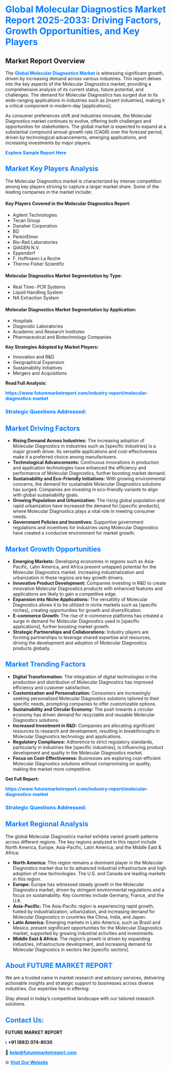 <h1 style="color: #007BFF;">Global Molecular Diagnostics Market Report 2025-2033: Driving Factors, Growth Opportunities, and Key Players</h1>

<section id="overview">
<h2>Market Report Overview</h2>
<p>The <a href="https://www.futuremarketreport.com/industry-report/molecular-diagnostics-market" style="color: #007BFF; text-decoration: none;"><strong>Global Molecular Diagnostics Market</strong></a> is witnessing significant growth, driven by increasing demand across various industries. This report delves into the key aspects of the Molecular Diagnostics market, providing a comprehensive analysis of its current status, future potential, and challenges. The demand for Molecular Diagnostics has surged due to its wide-ranging applications in industries such as [insert industries], making it a critical component in modern-day [applications].</p>
<p>As consumer preferences shift and industries innovate, the Molecular Diagnostics market continues to evolve, offering both challenges and opportunities for stakeholders. The global market is expected to expand at a substantial compound annual growth rate (CAGR) over the forecast period, driven by technological advancements, emerging applications, and increasing investments by major players.</p>
</section>

<section id="overview">
<p><a href="https://www.futuremarketreport.com/request-sample/reportId=77117" style="color: #007BFF; text-decoration: none;"><strong>Explore Sample Report Here</strong></a></p>
</section>

<section id="key-players">
<h2 style="color: #007BFF;">Market Key Players Analysis</h2>
<p>The Molecular Diagnostics market is characterized by intense competition among key players striving to capture a larger market share. Some of the leading companies in the market include:</p>
<h4>Key Players Covered in the Molecular Diagnostics Report:</h4>
<ul><li>Agilent Technologies</li><li>Tecan Group</li><li>Danaher Corporation</li><li>BD</li><li>PerkinElmer</li><li>Bio-Rad Laboratories</li><li>QIAGEN N.V.</li><li>Eppendorf</li><li>F. Hoffmann-La Roche</li><li>Thermo Fisher Scientific</li></ul>
<h4>Molecular Diagnostics Market Segmentation by Type:</h4>
<ul><li>Real Time- PCR Systems</li><li>Liquid Handling System</li><li>NA Extraction System</li></ul>

<h4>Molecular Diagnostics Market Segmentation by Application:</h4>
<ul><li>Hospitals</li><li>Diagnostic Laboratories</li><li>Academic and Research Institutes</li><li>Pharmaceutical and Biotechnology Companies</li></ul>
<p><strong>Key Strategies Adopted by Market Players:</strong></p>
<ul>
<li>Innovation and R&D</li>
<li>Geographical Expansion</li>
<li>Sustainability Initiatives</li>
<li>Mergers and Acquisitions</li>
</ul>
</section>

<section>
<p><strong>Read Full Analysis: </strong></p><a href="https://www.futuremarketreport.com/industry-report/molecular-diagnostics-market" style="color: #007BFF; text-decoration: none;"><strong>https://www.futuremarketreport.com/industry-report/molecular-diagnostics-market</strong></a>
<h3 style="color: #007BFF;">Strategic Questions Addressed:</h3>
</section>

<section id="driving-factors">
<h2 style="color: #007BFF;">Market Driving Factors</h2>
<ul>
<li><strong>Rising Demand Across Industries:</strong> The increasing adoption of Molecular Diagnostics in industries such as [specific industries] is a major growth driver. Its versatile applications and cost-effectiveness make it a preferred choice among manufacturers.</li>
<li><strong>Technological Advancements:</strong> Continuous innovations in production and application technologies have enhanced the efficiency and performance of Molecular Diagnostics, further boosting market demand.</li>
<li><strong>Sustainability and Eco-Friendly Initiatives:</strong> With growing environmental concerns, the demand for sustainable Molecular Diagnostics solutions has surged. Companies are investing in eco-friendly variants to align with global sustainability goals.</li>
<li><strong>Growing Population and Urbanization:</strong> The rising global population and rapid urbanization have increased the demand for [specific products], where Molecular Diagnostics plays a vital role in meeting consumer needs.</li>
<li><strong>Government Policies and Incentives:</strong> Supportive government regulations and incentives for industries using Molecular Diagnostics have created a conducive environment for market growth.</li>
</ul>
</section>

<section id="growth-opportunities">
<h2 style="color: #007BFF;">Market Growth Opportunities</h2>
<ul>
<li><strong>Emerging Markets:</strong> Developing economies in regions such as Asia-Pacific, Latin America, and Africa present untapped potential for the Molecular Diagnostics market. Increasing industrialization and urbanization in these regions are key growth drivers.</li>
<li><strong>Innovative Product Development:</strong> Companies investing in R&D to create innovative Molecular Diagnostics products with enhanced features and applications are likely to gain a competitive edge.</li>
<li><strong>Expansion into Niche Applications:</strong> The versatility of Molecular Diagnostics allows it to be utilized in niche markets such as [specific niches], creating opportunities for growth and diversification.</li>
<li><strong>E-commerce Growth:</strong> The rise of e-commerce platforms has created a surge in demand for Molecular Diagnostics used in [specific applications], further boosting market growth.</li>
<li><strong>Strategic Partnerships and Collaborations:</strong> Industry players are forming partnerships to leverage shared expertise and resources, driving the development and adoption of Molecular Diagnostics products globally.</li>
</ul>
</section>

<section id="trending-factors">
<h2 style="color: #007BFF;">Market Trending Factors</h2>
<ul>
<li><strong>Digital Transformation:</strong> The integration of digital technologies in the production and distribution of Molecular Diagnostics has improved efficiency and customer satisfaction.</li>
<li><strong>Customization and Personalization:</strong> Consumers are increasingly seeking personalized Molecular Diagnostics solutions tailored to their specific needs, prompting companies to offer customizable options.</li>
<li><strong>Sustainability and Circular Economy:</strong> The push towards a circular economy has driven demand for recyclable and reusable Molecular Diagnostics solutions.</li>
<li><strong>Increased Investment in R&D:</strong> Companies are allocating significant resources to research and development, resulting in breakthroughs in Molecular Diagnostics technology and applications.</li>
<li><strong>Regulatory Compliance:</strong> Adherence to strict regulatory standards, particularly in industries like [specific industries], is influencing product development and quality in the Molecular Diagnostics market.</li>
<li><strong>Focus on Cost-Effectiveness:</strong> Businesses are exploring cost-efficient Molecular Diagnostics solutions without compromising on quality, making the market more competitive.</li>
</ul>
</section>

<section>
<p><strong>Get Full Report: </strong></p><a href="https://www.futuremarketreport.com/industry-report/molecular-diagnostics-market" style="color: #007BFF; text-decoration: none;"><strong>https://www.futuremarketreport.com/industry-report/molecular-diagnostics-market</strong></a>
<h3 style="color: #007BFF;">Strategic Questions Addressed:</h3>
</section>


<section id="regional-analysis">
<h2 style="color: #007BFF;">Market Regional Analysis</h2>
<p>The global Molecular Diagnostics market exhibits varied growth patterns across different regions. The key regions analyzed in this report include North America, Europe, Asia-Pacific, Latin America, and the Middle East & Africa:</p>
<ul>
<li><strong>North America:</strong> This region remains a dominant player in the Molecular Diagnostics market due to its advanced industrial infrastructure and high adoption of new technologies. The U.S. and Canada are leading markets in this region.</li>
<li><strong>Europe:</strong> Europe has witnessed steady growth in the Molecular Diagnostics market, driven by stringent environmental regulations and a focus on sustainability. Key countries include Germany, France, and the U.K.</li>
<li><strong>Asia-Pacific:</strong> The Asia-Pacific region is experiencing rapid growth, fueled by industrialization, urbanization, and increasing demand for Molecular Diagnostics in countries like China, India, and Japan.</li>
<li><strong>Latin America:</strong> Emerging markets in Latin America, such as Brazil and Mexico, present significant opportunities for the Molecular Diagnostics market, supported by growing industrial activities and investments.</li>
<li><strong>Middle East & Africa:</strong> The region’s growth is driven by expanding industries, infrastructure development, and increasing demand for Molecular Diagnostics in sectors like [specific sectors].</li>
</ul>
</section>

<footer>
<h2 style="color: #007BFF;">About FUTURE MARKET REPORT</h2>
<p>We are a trusted name in market research and advisory services, delivering actionable insights and strategic support to businesses across diverse industries. Our expertise lies in offering:</p>

<p>Stay ahead in today’s competitive landscape with our tailored research solutions.</p>

<h2 style="color: #007BFF;">Contact Us:</h2>
<p><strong>FUTURE MARKET REPORT</strong></p>
<p>📞 <strong>+91 (883) 074-8030</strong></p>
<p>📧 <strong><a href="mailto:help@futuremarketreport.com" style="color: #007BFF;">help@futuremarketreport.com</a></strong></p>
<p>🌐 <strong><a href="https://www.futuremarketreport.com/" style="color: #007BFF;">Visit Our Website</a></strong></p>
</footer>
